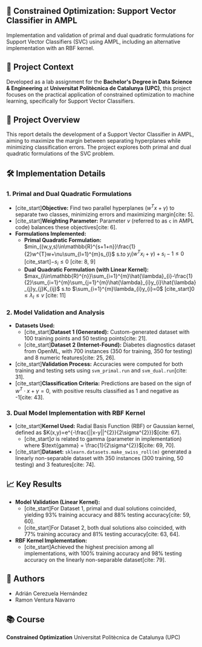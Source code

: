 ## 📐 Constrained Optimization: Support Vector Classifier in AMPL

Implementation and validation of primal and dual quadratic formulations for Support Vector Classifiers (SVC) using AMPL, including an alternative implementation with an RBF kernel.

## 📌 Project Context

Developed as a lab assignment for the **Bachelor's Degree in Data Science & Engineering** at **Universitat Politècnica de Catalunya (UPC)**, this project focuses on the practical application of constrained optimization to machine learning, specifically for Support Vector Classifiers.

## 📝 Project Overview

This report details the development of a Support Vector Classifier in AMPL, aiming to maximize the margin between separating hyperplanes while minimizing classification errors. The project explores both primal and dual quadratic formulations of the SVC problem.

## 🛠️ Implementation Details

### 1. Primal and Dual Quadratic Formulations
- [cite_start]**Objective:** Find two parallel hyperplanes ($w^{T}x+\gamma$) to separate two classes, minimizing errors and maximizing margin[cite: 5].
- [cite_start]**Weighting Parameter:** Parameter $\nu$ (referred to as `c` in AMPL code) balances these objectives[cite: 6].
- **Formulations Implemented:**
    - **Primal Quadratic Formulation:**
        $min_{(w,y,s)\in\mathbb{R}^{s+1+n}}\frac{1}{2}w^{T}w+\nu\sum_{l=1}^{m}s_{l}$
        s.to $y_{i}(w^{T}x_{i}+\gamma)+s_{i}-1\le0$
        [cite_start]$-s_{i}\le0$ [cite: 8, 9]
    - **Dual Quadratic Formulation (with Linear Kernel):**
        $max_{i\in\mathbb{R}^{n}}\sum_{i=1}^{m}\hat{\lambda}_{i}-\frac{1}{2}\sum_{i=1}^{m}\sum_{j=1}^{m}\hat{\lambda}_{i}y_{i}\hat{\lambda}_{j}y_{j}K_{ij}$
        s.to $\sum_{i=1}^{m}\lambda_{i}y_{i}=0$
        [cite_start]$0\le\lambda_{l}\le v$ [cite: 11]

### 2. Model Validation and Analysis
- **Datasets Used:**
    - [cite_start]**Dataset 1 (Generated):** Custom-generated dataset with 100 training points and 50 testing points[cite: 21].
    - [cite_start]**Dataset 2 (Internet-Found):** Diabetes diagnostics dataset from OpenML, with 700 instances (350 for training, 350 for testing) and 8 numeric features[cite: 25, 26].
- [cite_start]**Validation Process:** Accuracies were computed for both training and testing sets using `svm_primal.run` and `svm_dual.run`[cite: 31].
- [cite_start]**Classification Criteria:** Predictions are based on the sign of $w^{T}\cdot x+\gamma=0$, with positive results classified as 1 and negative as -1[cite: 43].

### 3. Dual Model Implementation with RBF Kernel
- [cite_start]**Kernel Used:** Radial Basis Function (RBF) or Gaussian kernel, defined as $K(x,y)=e^{-\frac{||x-y||^{2}}{2\sigma^{2}}}$[cite: 67].
    - [cite_start]$\sigma$ is related to $\text{gamma}$ (parameter in implementation) where $\text{gamma} = \frac{1}{2\sigma^{2}}$[cite: 69, 70].
- [cite_start]**Dataset:** `sklearn.datasets.make_swiss_roll(m)` generated a linearly non-separable dataset with 350 instances (300 training, 50 testing) and 3 features[cite: 74].

## 📈 Key Results

- **Model Validation (Linear Kernel):**
    - [cite_start]For Dataset 1, primal and dual solutions coincided, yielding 93% training accuracy and 88% testing accuracy[cite: 59, 60].
    - [cite_start]For Dataset 2, both dual solutions also coincided, with 77% training accuracy and 81% testing accuracy[cite: 63, 64].
- **RBF Kernel Implementation:**
    - [cite_start]Achieved the highest precision among all implementations, with 100% training accuracy and 98% testing accuracy on the linearly non-separable dataset[cite: 79].

## 👥 Authors
- Adrián Cerezuela Hernández
- Ramon Ventura Navarro

## 📚 Course
**Constrained Optimization**
Universitat Politècnica de Catalunya (UPC)

